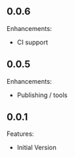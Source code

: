 ## 0.0.6

Enhancements:

  - CI support

## 0.0.5

Enhancements:

  - Publishing / tools

## 0.0.1

Features:

  - Initial Version
